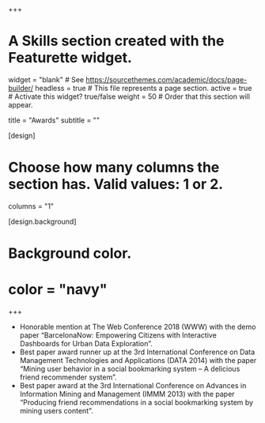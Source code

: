 +++
# A Skills section created with the Featurette widget.
widget = "blank"  # See https://sourcethemes.com/academic/docs/page-builder/
headless = true  # This file represents a page section.
active = true  # Activate this widget? true/false
weight = 50  # Order that this section will appear.

title = "Awards"
subtitle = ""


[design]
  # Choose how many columns the section has. Valid values: 1 or 2.
  columns = "1"


[design.background]  
#  Background color.
#  color = "navy"
  
+++

- Honorable mention at The Web Conference 2018 (WWW) with the demo paper “BarcelonaNow: Empowering Citizens with Interactive Dashboards for Urban Data Exploration”.
- Best paper award runner up at the 3rd International Conference on Data Management Technologies and Applications (DATA 2014) with the paper “Mining user behavior in a social bookmarking system – A delicious friend recommender system”.
- Best paper award at the 3rd International Conference on Advances in Information Mining and Management (IMMM 2013) with the paper “Producing friend recommendations in a social bookmarking system by mining users content”.
